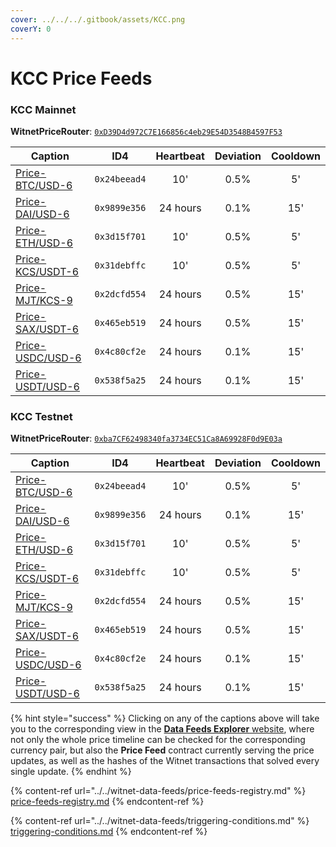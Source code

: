 ```yaml
---
cover: ../../../.gitbook/assets/KCC.png
coverY: 0
---
```


# KCC Price Feeds

### KCC Mainnet

**WitnetPriceRouter**: [`0xD39D4d972C7E166856c4eb29E54D3548B4597F53`](https://scan.kcc.io/address/0xD39D4d972C7E166856c4eb29E54D3548B4597F53/read-contract)

| **Caption**                                                                | **ID4**      | **Heartbeat** | **Deviation** | **Cooldown** |
| -------------------------------------------------------------------------- | ------------ | :-----------: | :-----------: | :----------: |
| [Price-BTC/USD-6](https://feeds.witnet.io/feeds/kcc-mainnet\_btc-usd\_6)   | `0x24beead4` |      10'      |      0.5%     |      5'      |
| [Price-DAI/USD-6](https://feeds.witnet.io/feeds/kcc-mainnet\_dai-usd\_6)   | `0x9899e356` |    24 hours   |      0.1%     |      15'     |
| [Price-ETH/USD-6](https://feeds.witnet.io/feeds/kcc-mainnet\_eth-usd\_6)   | `0x3d15f701` |      10'      |      0.5%     |      5'      |
| [Price-KCS/USDT-6](https://feeds.witnet.io/feeds/kcc-mainnet\_kcs-usdt\_6) | `0x31debffc` |      10'      |      0.5%     |      5'      |
| [Price-MJT/KCS-9](https://feeds.witnet.io/feeds/kcc-mainnet\_mjt-kcs\_9)   | `0x2dcfd554` |    24 hours   |      0.5%     |      15'     |
| [Price-SAX/USDT-6](https://feeds.witnet.io/feeds/kcc-mainnet\_sax-usdt\_6) | `0x465eb519` |    24 hours   |      0.5%     |      15'     |
| [Price-USDC/USD-6](https://feeds.witnet.io/feeds/kcc-mainnet\_usdc-usd\_6) | `0x4c80cf2e` |    24 hours   |      0.1%     |      15'     |
| [Price-USDT/USD-6](https://feeds.witnet.io/feeds/kcc-mainnet\_usdt-usd\_6) | `0x538f5a25` |    24 hours   |      0.1%     |      15'     |

### KCC Testnet

**WitnetPriceRouter**: [`0xba7CF62498340fa3734EC51Ca8A69928F0d9E03a`](https://scan-testnet.kcc.network/address/0xba7CF62498340fa3734EC51Ca8A69928F0d9E03a/read-contract)

| **Caption**                                                                | **ID4**      | **Heartbeat** | **Deviation** | **Cooldown** |
| -------------------------------------------------------------------------- | ------------ | :-----------: | :-----------: | :----------: |
| [Price-BTC/USD-6](https://feeds.witnet.io/feeds/kcc-testnet\_btc-usd\_6)   | `0x24beead4` |      10'      |      0.5%     |      5'      |
| [Price-DAI/USD-6](https://feeds.witnet.io/feeds/kcc-testnet\_dai-usd\_6)   | `0x9899e356` |    24 hours   |      0.1%     |      15'     |
| [Price-ETH/USD-6](https://feeds.witnet.io/feeds/kcc-testnet\_eth-usd\_6)   | `0x3d15f701` |      10'      |      0.5%     |      5'      |
| [Price-KCS/USDT-6](https://feeds.witnet.io/feeds/kcc-testnet\_kcs-usdt\_6) | `0x31debffc` |      10'      |      0.5%     |      5'      |
| [Price-MJT/KCS-9](https://feeds.witnet.io/feeds/kcc-testnet\_mjt-kcs\_9)   | `0x2dcfd554` |    24 hours   |      0.5%     |      15'     |
| [Price-SAX/USDT-6](https://feeds.witnet.io/feeds/kcc-testnet\_sax-usdt\_6) | `0x465eb519` |    24 hours   |      0.5%     |      15'     |
| [Price-USDC/USD-6](https://feeds.witnet.io/feeds/kcc-testnet\_usdc-usd\_6) | `0x4c80cf2e` |    24 hours   |      0.1%     |      15'     |
| [Price-USDT/USD-6](https://feeds.witnet.io/feeds/kcc-testnet\_usdt-usd\_6) | `0x538f5a25` |    24 hours   |      0.1%     |      15'     |

{% hint style="success" %}
Clicking on any of the captions above will take you to the corresponding view in the [**Data Feeds Explorer** website](https://feeds.witnet.io), where not only the whole price timeline can be checked for the corresponding currency pair, but also the **Price Feed** contract currently serving the price updates, as well as the hashes of the Witnet transactions that solved every single update.
{% endhint %}

{% content-ref url="../../witnet-data-feeds/price-feeds-registry.md" %}
[price-feeds-registry.md](../../witnet-data-feeds/price-feeds-registry.md)
{% endcontent-ref %}

{% content-ref url="../../witnet-data-feeds/triggering-conditions.md" %}
[triggering-conditions.md](../../witnet-data-feeds/triggering-conditions.md)
{% endcontent-ref %}
